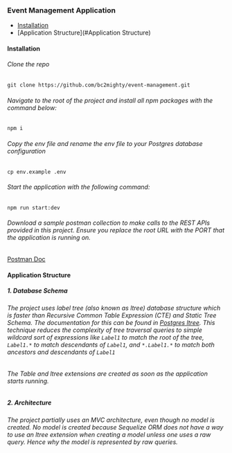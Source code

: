 ### Event Management Application

* [Installation](#Installation)
* [Application Structure](#Application Structure)

#### Installation
###### Clone the repo
```
git clone https://github.com/bc2mighty/event-management.git
```
###### Navigate to the root of the project and install all npm packages with the command below:
```
npm i
```
###### Copy the env file and rename the env file to your Postgres database configuration
```
cp env.example .env
```
###### Start the application with the following command:
```
npm run start:dev
```
###### Download a sample postman collection to make calls to the REST APIs provided in this project. Ensure you replace the root URL with the PORT that the application is running on.
[Postman Doc](Event_Management.postman_collection.json)

#### Application Structure
##### 1. Database Schema
###### The project uses label tree (also known as ltree) database structure which is faster than Recursive Common Table Expression (CTE) and Static Tree Schema. The documentation for this can be found in <a  target="_blank" href="https://www.postgresql.org/docs/9.1/ltree.html">Postgres ltree</a>. This technique reduces the complexity of tree traversal queries to simple wildcard sort of expressions like `Label1` to match the root of the tree, `Label1.*` to match descendants of `Label1`, and `*.Label1.*` to match both ancestors and descendants of `Label1`
###### The Table and ltree extensions are created as soon as the application starts running.
##### 2. Architecture
###### The project partially uses an MVC architecture, even though no model is created. No model is created because Sequelize ORM does not have a way to use an ltree extension when creating a model unless one uses a raw query. Hence why the model is represented by raw queries.